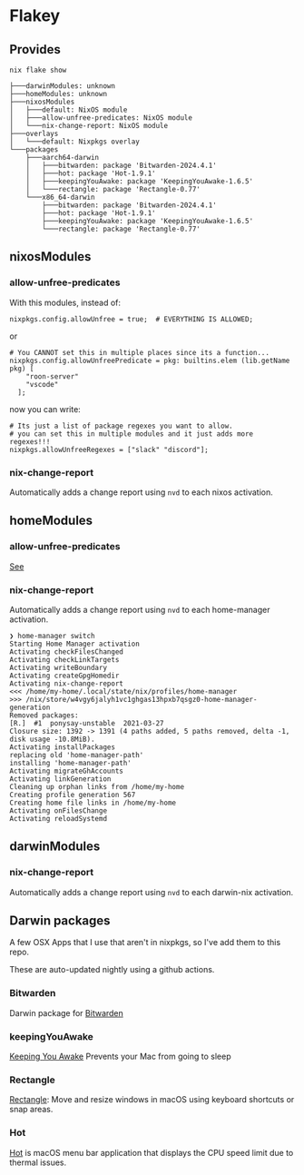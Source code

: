 # Flakey

## Provides

`nix flake show`

```
├───darwinModules: unknown
├───homeModules: unknown
├───nixosModules
│   ├───default: NixOS module
│   ├───allow-unfree-predicates: NixOS module
│   └───nix-change-report: NixOS module
├───overlays
│   └───default: Nixpkgs overlay
└───packages
    ├───aarch64-darwin
    │   ├───bitwarden: package 'Bitwarden-2024.4.1'
    │   ├───hot: package 'Hot-1.9.1'
    │   ├───keepingYouAwake: package 'KeepingYouAwake-1.6.5'
    │   └───rectangle: package 'Rectangle-0.77'
    └───x86_64-darwin
        ├───bitwarden: package 'Bitwarden-2024.4.1'
        ├───hot: package 'Hot-1.9.1'
        ├───keepingYouAwake: package 'KeepingYouAwake-1.6.5'
        └───rectangle: package 'Rectangle-0.77'
```

## nixosModules 
### allow-unfree-predicates

With this modules, instead of:

```
nixpkgs.config.allowUnfree = true;  # EVERYTHING IS ALLOWED;
```

or 

```
# You CANNOT set this in multiple places since its a function...
nixpkgs.config.allowUnfreePredicate = pkg: builtins.elem (lib.getName pkg) [
    "roon-server"
    "vscode"
  ];
```

now you can write:

```
# Its just a list of package regexes you want to allow.  
# you can set this in multiple modules and it just adds more regexes!!!
nixpkgs.allowUnfreeRegexes = ["slack" "discord"];
```

### nix-change-report

Automatically adds a change report using `nvd` to each nixos activation.

## homeModules
### allow-unfree-predicates
[See](#allow-unfree-predicates)

### nix-change-report

Automatically adds a change report using `nvd` to each home-manager activation.

```
❯ home-manager switch
Starting Home Manager activation
Activating checkFilesChanged
Activating checkLinkTargets
Activating writeBoundary
Activating createGpgHomedir
Activating nix-change-report
<<< /home/my-home/.local/state/nix/profiles/home-manager
>>> /nix/store/w4vgy6jalyh1vc1ghgas13hpxb7qsgz0-home-manager-generation
Removed packages:
[R.]  #1  ponysay-unstable  2021-03-27
Closure size: 1392 -> 1391 (4 paths added, 5 paths removed, delta -1, disk usage -10.8MiB).
Activating installPackages
replacing old 'home-manager-path'
installing 'home-manager-path'
Activating migrateGhAccounts
Activating linkGeneration
Cleaning up orphan links from /home/my-home
Creating profile generation 567
Creating home file links in /home/my-home
Activating onFilesChange
Activating reloadSystemd
```

## darwinModules
### nix-change-report

Automatically adds a change report using `nvd` to each darwin-nix activation.

## Darwin packages

A few OSX Apps that I use that aren't in nixpkgs, so I've add them to this repo.

These are auto-updated nightly using a github actions.

### Bitwarden

Darwin package for [Bitwarden](bitwarden.com/)

### keepingYouAwake

[Keeping You Awake](https://keepingyouawake.app/)  Prevents your Mac from going to sleep

### Rectangle

[Rectangle](https://rectangleapp.com/): Move and resize windows in macOS using keyboard shortcuts or snap areas.

### Hot

[Hot](https://xs-labs.com/en/apps/hot/overview/)  is macOS menu bar application that displays the CPU speed limit due to thermal issues. 

